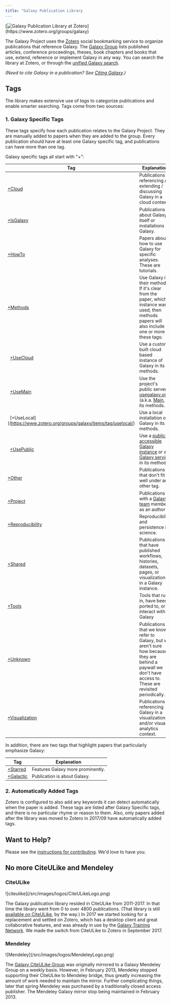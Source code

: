 ```yaml
---
title: "Galaxy Publication Library
---
```


<div class="pull-right">
[<img src="/src/images/logos/zotero-logo-small-trans.png" alt="Galaxy Publication Library at Zotero" />](https://www.zotero.org/groups/galaxy)
</div>

The Galaxy Project uses the [Zotero](https://zotero.org/) social bookmarking service to organize publications that reference Galaxy. The [Galaxy Group](https://www.zotero.org/groups/galaxy) lists published articles, conference proceedings, theses, book chapters and books that use, extend, reference or implement Galaxy in any way.  You can search the library at Zotero, or through the [unified Galaxy search](/src/search/index.md).

*(Need to cite Galaxy in a publication? See [Citing Galaxy](/src/citing-galaxy/index.md).)*

## Tags

The library makes extensive use of *tags* to categorize publications and enable smarter searching.  Tags come from two sources:

### 1. Galaxy Specific Tags

These tags specify how each publication relates to the Galaxy Project.  They are manually added to papers when they are added to the group.  Every publication should have at least one Galaxy specific tag, and publications can have more than one tag.

Galaxy specific tags all start with "+":

| Tag | Explanation |
| --- | --- |
| [+Cloud](https://www.zotero.org/groups/galaxy/items/tag/cloud/) | Publications referencing / extending / discussing Galaxy in a cloud context. |
| [+IsGalaxy](https://www.zotero.org/groups/galaxy/items/tag/isgalaxy/) | Publications about Galaxy itself or installations of Galaxy. |
| [+HowTo](https://www.zotero.org/groups/galaxy/items/tag/howto) | Papers about how to use Galaxy for specific analyses. These are tutorials. |
| [+Methods](https://www.zotero.org/groups/galaxy/items/tag/methods/) | Use Galaxy in their methods. If it's clear from the paper, which instance was used, then methods papers will also include one or more of these tags: |
| &nbsp; [+UseCloud](https://www.zotero.org/groups/galaxy/items/tag/usecloud/) | Use a custom built cloud based instance of Galaxy in its methods. |
| &nbsp; [+UseMain](https://www.zotero.org/groups/galaxy/items/tag/usemain/) | Use the project's public server, [usegalaxy.org](https://usegalaxy.org/) (a.k.a. [Main](/src/main/index.md), in its methods. |
| &nbsp; [+UseLocal]((https://www.zotero.org/groups/galaxy/items/tag/uselocal/) | Use a local installation of Galaxy in its methods. | 
| &nbsp; [+UsePublic](https://www.zotero.org/groups/galaxy/items/tag/usepublic/) | Use a [publicly accessible Galaxy instance](/src/public-galaxy-servers/index.md) or a [Galaxy service](/src/galaxy-services/index.md) in its methods. |
| [+Other](https://www.zotero.org/groups/galaxy/items/tag/other/) | Publications that don't fit well under any other tag. |
| [+Project](https://www.zotero.org/groups/galaxy/items/tag/usepublic/) | Publications with a [Galaxy team](/src/galaxy-team/index.md) member as an author. |
| [+Reproducibility](https://www.zotero.org/groups/galaxy/items/tag/usepublic/) | Reproducibility and persistence in science. |
| [+Shared](https://www.zotero.org/groups/galaxy/items/tag/shared/) |  Publications that have published workflows, histories, datasets, pages, or visualizations in a Galaxy instance. |
| [+Tools](https://www.zotero.org/groups/galaxy/items/tag/tools/) | Tools that run in, have been ported to, or interact with Galaxy |
| [+Unknown](https://www.zotero.org/groups/galaxy/items/tag/tools/) | Publications that we know refer to Galaxy, but we aren't sure how because they are behind a paywall we don't have access to.  These are revisited periodically. |
| [+Visualization](https://www.zotero.org/groups/galaxy/items/tag/visualization/) | Publications referencing Galaxy in a visualization and/or visual analytics context. |

In addition, there are two tags that highlight papers that particularly emphasize Galaxy:

| Tag | Explanation |
| --- | --- |
| [+Starred](https://www.zotero.org/groups/galaxy/items/tag/starred/) | Features Galaxy more prominently. |
| [+Galactic](https://www.zotero.org/groups/galaxy/items/tag/Galactic/) | Publication is about Galaxy. |

### 2. Automatically Added Tags

Zotero is configured to also add any keywords it can detect automatically when the paper is added.  These tags are listed after Galaxy Specific tags, and there is no particular rhyme or reason to them.  Also, only papers added after the library was moved to Zotero in 2017/09 have automatically added tags.

## Want to Help?

Please see the [instructions for contributing](/src/publication-library/contribute). We'd love to have you.

## No more CiteULike and Mendeley

### CiteULike

<div class="pull-right">
![citeulike](/src/images/logos/CiteULikeLogo.png)
</div>

The Galaxy publication library resided in CiteULike from 2011-2017.  In that time the library went from 0 to over 4800 publications.  (That library is still [available on CiteULike](http://www.citeulike.org/group/16008/order/group_rating), by the way.)  In 2017 we started looking for a replacement and settled on Zotero, which has a desktop client and great collaborative features, and was already in use by the [Galaxy Training Network](/src/teach/gtn/index.md).  We made the switch from CiteULike to Zotero in September 2017.

### Mendeley

<div class="pull-right">
![Mendeley](/src/images/logos/MendeleyLogo.png)
</div>

The [Galaxy CiteULike Group](http://www.citeulike.org/group/16008/) was originally mirrored to a Galaxy Mendeley Group on a weekly basis.  However, in February 2013, Mendeley stopped supporting their CiteULike to Mendeley bridge, thus greatly increasing the amount of work needed to maintain the mirror. Further complicating things, later that spring Mendeley was purchased by a traditionally closed access publisher. The Mendeley Galaxy mirror stop being maintained in February 2013.

